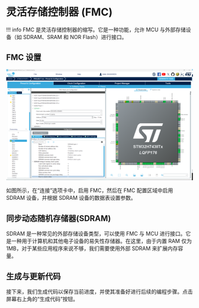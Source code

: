 # 灵活存储控制器 (FMC)

!!! info
    FMC 是灵活存储控制器的缩写。它是一种功能，允许 MCU 与外部存储设备（如 SDRAM、SRAM 和 NOR Flash）进行接口。

## FMC 设置

![FMC_PARA](fmc_para.png)

如图所示，在“连接”选项卡中，启用 FMC，然后在 FMC 配置区域中启用 SDRAM 设备，并根据 SDRAM 设备的数据表设置参数。

## 同步动态随机存储器(SDRAM)

SDRAM 是一种常见的外部存储设备类型，可以使用 FMC 与 MCU 进行接口。它是一种用于计算机和其他电子设备的易失性存储器。在这里，由于内置 RAM 仅为 1MB，对于某些应用程序来说不够，我们需要使用外部 SDRAM 来扩展内存容量。

## 生成与更新代码
接下来，我们生成代码以保存当前进度，并使其准备好进行后续的编程步骤。点击屏幕右上角的“生成代码”按钮。